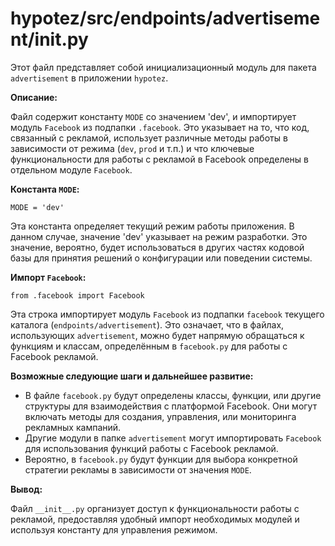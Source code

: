 # hypotez/src/endpoints/advertisement/__init__.py

Этот файл представляет собой инициализационный модуль для пакета `advertisement` в приложении `hypotez`.

**Описание:**

Файл содержит константу `MODE` со значением 'dev', и импортирует модуль `Facebook` из подпапки `.facebook`.  Это указывает на то, что код, связанный с рекламой, использует различные методы работы в зависимости от режима (`dev`, `prod` и т.п.) и что ключевые функциональности для работы с рекламой в Facebook определены в отдельном модуле `Facebook`.

**Константа `MODE`:**

`MODE = 'dev'`

Эта константа определяет текущий режим работы приложения.  В данном случае, значение 'dev' указывает на режим разработки.  Это значение, вероятно, будет использоваться в других частях кодовой базы для принятия решений о конфигурации или поведении системы.

**Импорт `Facebook`:**

`from .facebook import Facebook`

Эта строка импортирует модуль `Facebook` из подпапки `facebook` текущего каталога (`endpoints/advertisement`).  Это означает, что в файлах, использующих `advertisement`, можно будет напрямую обращаться к функциям и классам, определённым в `facebook.py` для работы с Facebook рекламой.

**Возможные следующие шаги и дальнейшее развитие:**

*   В файле `facebook.py` будут определены классы, функции, или другие структуры для взаимодействия с платформой Facebook.  Они могут включать методы для создания, управления, или мониторинга рекламных кампаний.
*   Другие модули в папке `advertisement` могут импортировать `Facebook` для использования функций работы с Facebook рекламой.
*   Вероятно, в `facebook.py` будут функции для выбора конкретной стратегии рекламы в зависимости от значения `MODE`.


**Вывод:**

Файл `__init__.py` организует доступ к функциональности работы с рекламой, предоставляя удобный импорт необходимых модулей и используя константу для управления режимом.
